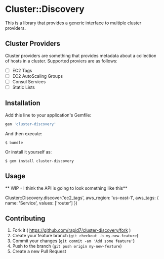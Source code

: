 # Cluster::Discovery

This is a library that provides a generic interface to multiple cluster providers.

## Cluster Providers
Cluster providers are something that provides metadata about a collection of hosts in a cluster.  Supported proviers are as follows:

* [ ] EC2 Tags
* [ ] EC2 AutoScaling Groups
* [ ] Consul Services
* [ ] Static Lists

## Installation

Add this line to your application's Gemfile:

```ruby
gem 'cluster-discovery'
```

And then execute:

    $ bundle

Or install it yourself as:

    $ gem install cluster-discovery

## Usage

** WIP - I think the API is going to look something like this**

Cluster::Discovery.discover('ec2_tags',
                            aws_region: 'us-east-1',
                            aws_tags: { name: 'Service', values: ['router'] })



## Contributing

1. Fork it ( https://github.com/rapid7/cluster-discovery/fork )
2. Create your feature branch (`git checkout -b my-new-feature`)
3. Commit your changes (`git commit -am 'Add some feature'`)
4. Push to the branch (`git push origin my-new-feature`)
5. Create a new Pull Request
